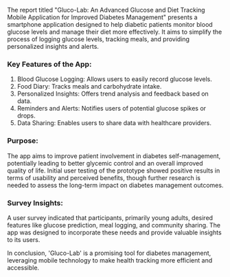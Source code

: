 The report titled "Gluco-Lab: An Advanced Glucose and Diet Tracking Mobile Application for Improved Diabetes Management" presents a smartphone application designed to help diabetic patients monitor blood glucose levels and manage their diet more effectively. It aims to simplify the process of logging glucose levels, tracking meals, and providing personalized insights and alerts.

### Key Features of the App:
1. Blood Glucose Logging: Allows users to easily record glucose levels.
2. Food Diary: Tracks meals and carbohydrate intake.
3. Personalized Insights: Offers trend analysis and feedback based on data.
4. Reminders and Alerts: Notifies users of potential glucose spikes or drops.
5. Data Sharing: Enables users to share data with healthcare providers.

### Purpose:
The app aims to improve patient involvement in diabetes self-management, potentially leading to better glycemic control and an overall improved quality of life. Initial user testing of the prototype showed positive results in terms of usability and perceived benefits, though further research is needed to assess the long-term impact on diabetes management outcomes.

### Survey Insights:
A user survey indicated that participants, primarily young adults, desired features like glucose prediction, meal logging, and community sharing. The app was designed to incorporate these needs and provide valuable insights to its users.

In conclusion, 'Gluco-Lab' is a promising tool for diabetes management, leveraging mobile technology to make health tracking more efficient and accessible.
